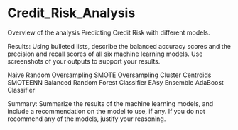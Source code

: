 # Credit_Risk_Analysis

Overview of the analysis
Predicting Credit Risk with different models. 

Results: Using bulleted lists, describe the balanced accuracy scores and the precision and recall scores of all six machine learning models. Use screenshots of your outputs to support your results.

Naive Random Oversampling
SMOTE Oversampling
Cluster Centroids
SMOTEENN 
Balanced Random Forest Classifier
EAsy Ensemble AdaBoost Classifier



Summary: Summarize the results of the machine learning models, and include a recommendation on the model to use, if any. If you do not recommend any of the models, justify your reasoning.
